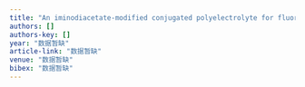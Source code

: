```yaml
---
title: "An iminodiacetate-modified conjugated polyelectrolyte for fluorescent labeling of histidine-tagged proteins"
authors: []
authors-key: []
year: "数据暂缺"
article-link: "数据暂缺"
venue: "数据暂缺"
bibex: "数据暂缺"
---
```

